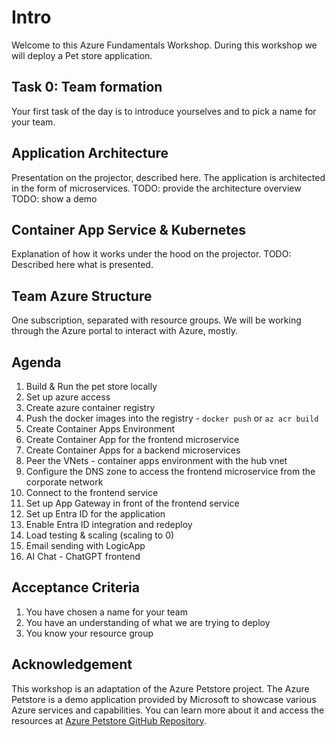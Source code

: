 # Intro
Welcome to this Azure Fundamentals Workshop.
During this workshop we will deploy a Pet store application.

## Task 0: Team formation
Your first task of the day is to introduce yourselves and to pick a name for your team.

## Application Architecture
Presentation on the projector, described here.
The application is architected in the form of microservices.
TODO: provide the architecture overview
TODO: show a demo

## Container App Service & Kubernetes
Explanation of how it works under the hood on the projector.
TODO: Described here what is presented.

## Team Azure Structure 
One subscription, separated with resource groups.
We will be working through the Azure portal to interact with Azure, mostly.

## Agenda
1. Build & Run the pet store locally
2. Set up azure access
3. Create azure container registry
4. Push the docker images into the registry - `docker push` or `az acr build`
5. Create Container Apps Environment
6. Create Container App for the frontend microservice
7. Create Container Apps for a backend microservices
8. Peer the VNets - container apps environment with the hub vnet
9. Configure the DNS zone to access the frontend microservice from the corporate network
10. Connect to the frontend service
11. Set up App Gateway in front of the frontend service
12. Set up Entra ID for the application
13. Enable Entra ID integration and redeploy
14. Load testing & scaling (scaling to 0)
15. Email sending with LogicApp
16. AI Chat - ChatGPT frontend

## Acceptance Criteria
1. You have chosen a name for your team
2. You have an understanding of what we are trying to deploy
3. You know your resource group

## Acknowledgement 
This workshop is an adaptation of the Azure Petstore project.
The Azure Petstore is a demo application provided by Microsoft to showcase various Azure services and capabilities.
You can learn more about it and access the resources at [Azure Petstore GitHub Repository](https://github.com/chtrembl/azure-cloud/tree/main). 
